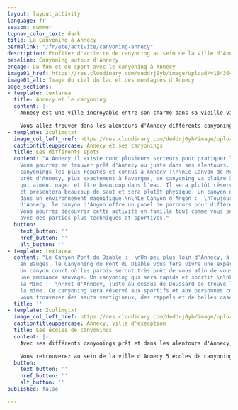 ```yaml
---
layout: layout_activity
language: fr
season: summer
topnav_color_text: dark
title: La Canyoning à Annecy
permalink: "/fr/ete/activite/canyoning-annecy"
description: Profitez d'activité de canyoning au sein de la ville d'Annecy
baseline: Canyoning autour d'Annecy
engage: Du fun et du sport avec le canyoning à Annecy
image01_href: https://res.cloudinary.com/deddrj0yb/image/upload/v1643642798/website/Canyon%2074/aurelien-krier-pwyueOgekMM-unsplash_1_x234ex.jpg
image01_alt: Image du ciel du lac et des montagnes d'Annecy
page_sections:
- template: textarea
  title: Annecy et le canyoning
  content: |-
    Annecy est une ville incroyable entre son charme dans sa vieille ville, appelé "La petite Venise des Alpes" et son environnement qui l'entoure. Le lac d'Annecy, ses montagnes qui l'entourent vous offrent des panoramas sublimes aux diverses activités. Annecy, c'est une multitude d'activités Outdoors pour tout le monde. C'est également un lieu où la pratique du canyoning est parfaite.

    Vous allez trouver dans les alentours d'Annecy différents canyonings qui vous permettront de vous initier, de débuter, de vivre des sensations fortes tout comme découvrir des paysages et des lieux où l'eau sculpte la roche. Il y en aura pour tous les goûts et les niveaux. A Annecy, on y trouve des canyonings pour les familles, pour les plus sportifs, pour découvrir des lieux, pour vivre des sensations fortes.
- template: 2colimgtxt
  image_col_left_href: https://res.cloudinary.com/deddrj0yb/image/upload/v1643644207/website/Canyon%2074/adrien-brunat-TYhHahHQghE-unsplash_qnhgfz.jpg
  captiontitleuppercase: Annecy et ses canyonings
  title: Les différents spots
  content: "A Annecy il existe donc plusieurs secteurs pour pratiquer le canyoning.
    Vous pourrez en trouver prêt d'Annecy ou juste dans ses alentours. Voici les différents
    canyonings les plus réputés et connus à Annecy :\n\nLe Canyon de Montmin :  \nTout
    prêt d'Annecy, plus exactement à Faverges, ce canyoning va plaire à tous ceux
    qui aiment nager et être beaucoup dans l'eau. Il sera plutôt réservé aux sportifs
    et présentera beaucoup de saut et sera plutôt physique. Un canyon qui sera également
    dans un environnement magnifique.\n\nLe Canyon d'Angon :  \nToujours tout prêt
    d'Annecy, le canyon d'Angon offre un panel de parcours pour différents niveaux.
    Vous pourrez découvrir cette activité en famille tout comme vous perfectionner
    avec des parties plus techniques et sportives."
  button:
    text_button: ''
    href_button: ''
    alt_button: ''
- template: textarea
  content: "Le Canyon Pont du Diable :  \nUn peu plus loin d'Annecy, à Bellecombe
    en Bauges, le Canyoning du Pont du Diable vous fera vivre une expérience unique.
    Un canyon court où les parois seront très prêt de vous afin de vous plonger dans
    une ambiance sauvage. Un canyoning qui sera rapide et sportif.\n\nLe Canyon de
    la Mine :  \nPrêt d'Annecy, juste au dessus de Doussard se trouve le canyon de
    la mine. Ce canyoning sera réservé aux sportifs et aux personnes confirmés où
    vous trouverez des sauts vertigineux, des rappels et de belles cascades."
  title: ''
- template: 2colimgtxt
  image_col_left_href: https://res.cloudinary.com/deddrj0yb/image/upload/v1643642798/website/Canyon%2074/xavier-souty-3fhb6GkZnCU-unsplash_iu39wq.jpg
  captiontitleuppercase: Annecy, ville d'execption
  title: Les écoles de canyonings
  content: |-
    Avec ses différents canyonings prêt et dans les alentours d'Annecy, vous trouverez alors plusieurs écoles de canyoning. Ils vous permettront de vous initier à cette pratique, de vous perfectionner, de passer un moment riche en émotions. Vous pourrez également louer votre matériel directement dans ces écoles.

    Vous retrouverez au sein de la ville d'Annecy 5 écoles de canyoning qui vous proposeront des cours, des stages et des balades. Ensuite, vous pourrez en trouver 3 entre Angon et Talloires. Au bout du lac, vous trouverez 2 écoles de canyoning vers Doussard puis 2 à Faverges pour le canyon de Montmin.
  button:
    text_button: ''
    href_button: ''
    alt_button: ''
published: false

---
```

